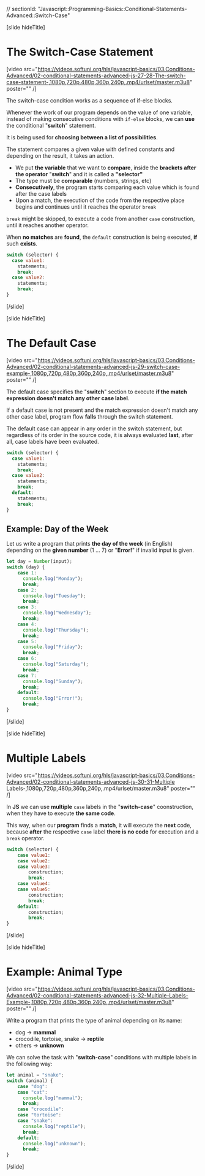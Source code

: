 // sectionId: "Javascript::Programming-Basics::Conditional-Statements-Advanced::Switch-Case"

[slide hideTitle]
# The Switch-Case Statement

[video src="https://videos.softuni.org/hls/javascript-basics/03.Conditions-Advanced/02-conditional-statements-advanced-js-27-28-The-switch-case-statement-,1080p,720p,480p,360p,240p,.mp4/urlset/master.m3u8" poster="" /]

The switch-case condition works as a sequence of if-else blocks. 

Whenever the work of our program depends on the value of one variable, instead of making consecutive conditions with `if-else` blocks, we can **use** the conditional "**switch**" statement. 

It is being used for **choosing between a list of possibilities**. 

The statement compares a given value with defined constants and depending on the result, it takes an action.

- We put **the variable** that we want to **compare**, inside the **brackets after the operator** "**switch**" and it is called a **"selector"**
- The type must be **comparable** (numbers, strings, etc) 
- **Consecutively**, the program starts comparing each value which is found after the case labels 
- Upon a match, the execution of the code from the respective place begins and continues until it reaches the operator `break`

`break` might be skipped, to execute a code from another `case` construction, until it reaches another operator. 

When **no matches** are **found**, the `default` construction is being executed, **if** such **exists**.

```js
switch (selector) {
  case value1:
    statements;
    break;
  case value2:
    statements;
    break;
}
```
[/slide]

[slide hideTitle]
# The Default Case

[video src="https://videos.softuni.org/hls/javascript-basics/03.Conditions-Advanced/02-conditional-statements-advanced-js-29-switch-case-example-,1080p,720p,480p,360p,240p,.mp4/urlset/master.m3u8" poster="" /]

The default case specifies the "**switch**" section to execute **if the match expression doesn't match any other case label**.

If a default case is not present and the match expression doesn't match any other case label, program flow **falls** through the switch statement.

The default case can appear in any order in the switch statement, but regardless of its order in the source code, it is always evaluated **last**, after all, case labels have been evaluated.

```js
switch (selector) {
  case value1:
    statements;
    break;
  case value2:
    statements;
    break;
  default:
    statements;
    break;
}
```

## Example: Day of the Week
Let us write a program that prints **the day of the week** (in English) depending on the **given number** (1 … 7) or "**Error!**" if invalid input is given.

```js
let day = Number(input);
switch (day) {
    case 1:
      console.log("Monday");
      break;
    case 2:
      console.log("Tuesday");
      break;
    case 3:
      console.log("Wednesday");
      break;
    case 4:
      console.log("Thursday");
      break;
    case 5:
      console.log("Friday");
      break;
    case 6:
      console.log("Saturday");
      break;
    case 7:
      console.log("Sunday");
      break;
    default:
      console.log("Error!");
      break;
}
```
[/slide]

[slide hideTitle]
# Multiple Labels

[video src="https://videos.softuni.org/hls/javascript-basics/03.Conditions-Advanced/02-conditional-statements-advanced-js-30-31-Multiple Labels-,1080p,720p,480p,360p,240p,.mp4/urlset/master.m3u8" poster="" /]

In **JS** we can use **multiple** `case` labels in the "**switch-case**" coonstruction, when they have to execute **the same code**. 

This way, when our **program** finds a **match**, it will execute the **next** code, because **after** the respective `case` label **there is no code** for execution and a `break` operator. 

```js
switch (selector) {
    case value1:
    case value2:
    case value3:
        construction;
        break;
    case value4:
    case value5:
        construction;
        break;
    default:
        construction;
        break;
}
```
[/slide]

[slide hideTitle]
# Example: Animal Type

[video src="https://videos.softuni.org/hls/javascript-basics/03.Conditions-Advanced/02-conditional-statements-advanced-js-32-Multiple-Labels-Example-,1080p,720p,480p,360p,240p,.mp4/urlset/master.m3u8" poster="" /]

Write a program that prints the type of animal depending on its name:
-  dog \-\> **mammal**
-  crocodile, tortoise, snake \-\> **reptile**
-  others \-\> **unknown**

We can solve the task with "**switch-case**" conditions with multiple labels in the following way:
```js live
let animal = "snake";
switch (animal) {
    case "dog":
    case "cat":
      console.log("mammal");
      break;
    case "crocodile":
    case "tortoise":
    case "snake":
      console.log("reptile");
      break;
    default:
      console.log("unknown");
      break;
}
```
[/slide]

